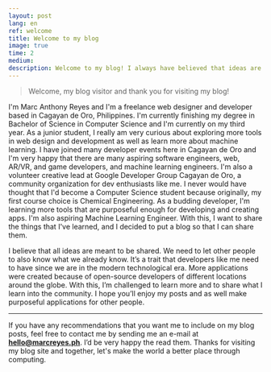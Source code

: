 ```yaml
---
layout: post
lang: en
ref: welcome
title: Welcome to my blog
image: true
time: 2
medium: 
description: Welcome to my blog! I always have believed that ideas are to be passed on for others to learn and encourage healthy exchange of ideas. I have created this blog to share my adventures and discoveries in Web Development, Machine Learning, and a lot more. I'm very excited to share what I've learned&mdash;read my blog to find out.
---
```


> Welcome, my blog visitor and thank you for visiting my blog!

I'm Marc Anthony Reyes and I'm a freelance web designer and developer based in Cagayan de Oro, Philippines. I'm currently finishing my degree in Bachelor of Science in Computer Science and I'm currently on my third year. As a junior student, I really am very curious about exploring more tools in web design and development as well as learn more about machine learning. I have joined many developer events here in Cagayan de Oro and I'm very happy that there are many aspiring software engineers, web, AR/VR, and game developers, and machine learning engineers. I'm also a volunteer creative lead at Google Developer Group Cagayan de Oro, a community organization for dev enthusiasts like me. I never would have thought that I'd become a Computer Science student because originally, my first course choice is Chemical Engineering. As a budding developer, I'm learning more tools that are purposeful enough for developing and creating apps. I'm also aspiring Machine Learning Engineer. With this, I want to share the things that I've learned, and I decided to put a blog so that I can share them.

I believe that all ideas are meant to be shared. We need to let other people to also know what we already know. It’s a trait that developers like me need to have since we are in the modern technological era. More applications were created because of open-source developers of different locations around the globe. With this, I’m challenged to learn more and to share what I learn into the community. I hope you’ll enjoy my posts and as well make purposeful applications for other people. 

---

If you have any recommendations that you want me to include on my blog posts, feel free to contact me by sending me an e-mail at **[hello@marcreyes.ph](mailto:hello@marcreyes.ph)**. I’d be very happy the read them. Thanks for visiting my blog site and together, let's make the world a better place through computing.
